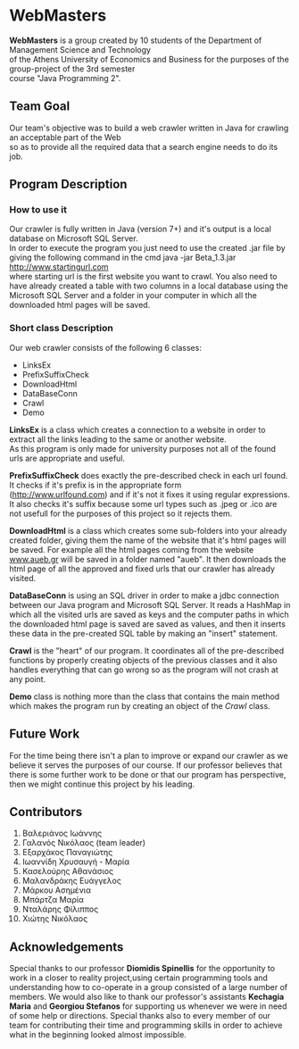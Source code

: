 # WebMasters

**WebMasters** is a group created by 10 students of the Department of Management Science and Technology  
of the Athens University of Economics and Business for the purposes of the group-project of the 3rd semester  
course "Java Programming 2".

## Team Goal

Our team's objective was to build a web crawler written in Java for crawling an acceptable part of the Web  
so as to provide all the required data that a search engine needs to do its job.

## Program Description

### How to use it

Our crawler is fully written in Java (version 7+) and it's output is a local database on Microsoft SQL Server.  
In order to execute the program you just need to use the created .jar file by giving the following command in the cmd
java -jar Beta_1.3.jar http://www.startingurl.com  
where starting url is the first website you want to crawl. You also need to have already created a table with two columns in a local database using the Microsoft SQL Server and a folder in your computer in which all the downloaded html pages will be saved.

### Short class Description

Our web crawler consists of the following 6 classes:
* LinksEx
* PrefixSuffixCheck
* DownloadHtml
* DataBaseConn
* Crawl
* Demo

**LinksEx** is a class which creates a connection to a website in order to extract all the links leading to the same or another website.  
As this program is only made for university purposes not all of the found urls are appropriate and useful.

**PrefixSuffixCheck** does exactly the pre-described check in each url found. It checks if it's prefix is in the appropriate form  
(http://www.urlfound.com) and if it's not it fixes it using regular expressions. It also checks it's suffix because some url types such as .jpeg or .ico are not usefull for the purposes of this project so it rejects them.

**DownloadHtml** is a class which creates some sub-folders into your already created folder, giving them the name of the website that it's html pages will be saved. For example all the html pages coming from the website www.aueb.gr will be saved in a folder named "aueb". It then downloads the html page of all the approved and fixed urls that our crawler has already visited.

**DataBaseConn** is using an SQL driver in order to make a jdbc connection between our Java program and Microsoft SQL Server. It reads a HashMap in which all the visited urls are saved as keys and the computer paths in which the downloaded html page is saved are saved as values, and then it inserts these data in the pre-created SQL table by making an "insert" statement.

**Crawl** is the "heart" of our program. It coordinates all of the pre-described functions by properly creating objects of the previous classes and it also handles everything that can go wrong so as the program will not crash at any point. 

**Demo** class is nothing more than the class that contains the main method which makes the program run by creating an object of the _Crawl_ class.

## Future Work

For the time being there isn't a plan to improve or expand our crawler as we believe it serves the purposes of our course. If our professor believes that there is some further work to be done or that our program has perspective, then we might continue this project by his leading.

## Contributors

1. Βαλεριάνος Ιωάννης
2. Γαλανός Νικόλαος (team leader)
3. Εξαρχάκος Παναγιώτης
4. Ιωαννίδη Χρυσαυγή - Μαρία
5. Κασελούρης Αθανάσιος
6. Μαλανδράκης Ευάγγελος
7. Μάρκου Ασημένια
8. Μπάρτζα Μαρία
9. Νταλάρης Φίλιππος
10. Χιώτης Νικόλαος

## Acknowledgements

Special thanks to our professor **Diomidis Spinellis** for the opportunity to work in a closer to reality project,using certain programming tools and understanding how to co-operate in a group consisted of a large number of members. We would also like to thank our professor's assistants **Kechagia Maria** and **Georgiou Stefanos** for supporting us whenever we were in need of some help or directions.
Special thanks also to every member of our team for contributing their time and programming skills in order to achieve what in the beginning looked almost impossible.

